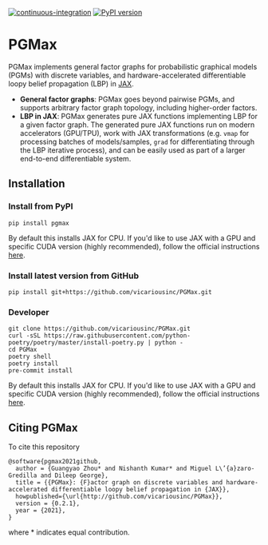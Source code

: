 [![continuous-integration](https://github.com/vicariousinc/PGMax/actions/workflows/ci.yaml/badge.svg)](https://github.com/vicariousinc/PGMax/actions/workflows/ci.yaml)
[![PyPI version](https://badge.fury.io/py/pgmax.svg)](https://badge.fury.io/py/pgmax)

# PGMax

PGMax implements general factor graphs for probabilistic graphical models (PGMs) with discrete variables, and hardware-accelerated differentiable loopy belief propagation (LBP) in [JAX](https://jax.readthedocs.io/en/latest/).

- **General factor graphs**: PGMax goes beyond pairwise PGMs, and supports arbitrary factor graph topology, including higher-order factors.
- **LBP in JAX**: PGMax generates pure JAX functions implementing LBP for a given factor graph. The generated pure JAX functions run on modern accelerators (GPU/TPU), work with JAX transformations (e.g. `vmap` for processing batches of models/samples, `grad` for differentiating through the LBP iterative process), and can be easily used as part of a larger end-to-end differentiable system.

## Installation

### Install from PyPI
```
pip install pgmax
```

By default this installs JAX for CPU. If you'd like to use JAX with a GPU and specific CUDA version (highly recommended), follow the official instructions [here](https://github.com/google/jax#pip-installation-gpu-cuda).

### Install latest version from GitHub
```
pip install git+https://github.com/vicariousinc/PGMax.git
```

### Developer
```
git clone https://github.com/vicariousinc/PGMax.git
curl -sSL https://raw.githubusercontent.com/python-poetry/poetry/master/install-poetry.py | python -
cd PGMax
poetry shell
poetry install
pre-commit install
```
By default this installs JAX for CPU. If you'd like to use JAX with a GPU and specific CUDA version (highly recommended), follow the official instructions [here](https://github.com/google/jax#pip-installation-gpu-cuda).

## Citing PGMax

To cite this repository
```
@software{pgmax2021github,
  author = {Guangyao Zhou* and Nishanth Kumar* and Miguel L\’{a}zaro-Gredilla and Dileep George},
  title = {{PGMax}: {F}actor graph on discrete variables and hardware-accelerated differentiable loopy belief propagation in {JAX}},
  howpublished={\url{http://github.com/vicariousinc/PGMax}},
  version = {0.2.1},
  year = {2021},
}
```
where * indicates equal contribution.

